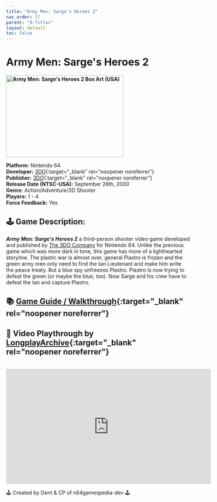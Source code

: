 ```yaml
---
title: "Army Men: Sarge's Heroes 2"
nav_order: 17
parent: "A-Titles"
layout: default
toc: false
---
```


# Army Men: Sarge's Heroes 2

<b>
<img src="https://raw.githubusercontent.com/TheGent/n64gamespedia/main/media/usa/Army-Men--Sarges-Heroes-2-(USA).png" alt="Army Men: Sarge's Heroes 2 Box Art (USA)" style="object-fit:cover;width:320px;height:224px"/>
</b>

**Platform:** Nintendo 64  
**Developer:** [3DO](https://en.wikipedia.org/wiki/The_3DO_Company){:target="_blank" rel="noopener noreferrer"}  
**Publisher:** [3DO](https://en.wikipedia.org/wiki/The_3DO_Company){:target="_blank" rel="noopener noreferrer"}  
**Release Date (NTSC-USA):** September 26th, 2000  
**Genre:** Action/Adventure/3D Shooter  
**Players:** 1 - 4  
**Force Feedback:** Yes  

## 🕹️ Game Description:

<em><strong>Army Men: Sarge's Heroes 2</strong></em> a third-person shooter video game developed and published by <a href="https://en.wikipedia.org/wiki/The_3DO_Company" target="_blank" rel="noreferrer noopener">The 3DO Company</a> for Nintendo 64. Unlike the previous game which was more dark in tone, this game has more of a lighthearted storyline. The plastic war is almost over, general Plastro is frozen and the green army men only need to find the tan Lieutenant and make him write the peace treaty. But a blue spy unfreezes Plastro. Plastro is now trying to defeat the green (or maybe the blue, too). Now Sarge and his crew have to defeat the tan and capture Plastro<em>.</em>

## 📚 [Game Guide / Walkthrough](https://gamefaqs.gamespot.com/n64/340233-army-men-sarges-heroes-2/faqs/9278){:target="_blank" rel="noopener noreferrer"}

## 🎥 Video Playthrough by [LongplayArchive](https://www.youtube.com/channel/UCM8XzXipyTsylZ_WsGKmdKQ){:target="_blank" rel="noopener noreferrer"}  
<br />
<iframe width="560" height="315" src="https://www.youtube.com/embed/xxKORNxoMQA" title="Army Men: Sarge's Heroes 2 – Full Playthrough by LongplayArchive" frameborder="0" allowfullscreen></iframe>

🕹️ Created by Gent & CP of n64gamespedia-dev 🕹️

<!-- Vault Format: n64gamespedia-dev -->
<!-- Protocol Source: _vault-specs/format-protocol.md -->
